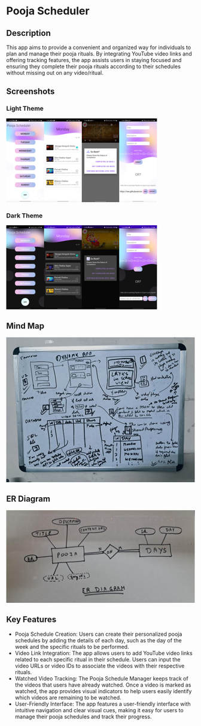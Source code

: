 # Pooja Scheduler

## Description

This app aims to provide a convenient and organized way for individuals to plan and manage their pooja rituals. By integrating YouTube video links and offering tracking features, the app assists users in staying focused and ensuring they complete their pooja rituals according to their schedules without missing out on any video/ritual.

## Screenshots

### Light Theme
<img src="https://raw.githubusercontent.com/Bhavya-gupta127/Pooja-Tracker-App/master/readme_assests/light1.jpg" width="20%"/><img src="https://raw.githubusercontent.com/Bhavya-gupta127/Pooja-Tracker-App/master/readme_assests/light2.jpg" width="20%"/><img src="https://raw.githubusercontent.com/Bhavya-gupta127/Pooja-Tracker-App/master/readme_assests/light3.jpg" width="20%"/><img src="https://raw.githubusercontent.com/Bhavya-gupta127/Pooja-Tracker-App/master/readme_assests/light4.jpg" width="20%"/>

### Dark Theme
<img src="https://raw.githubusercontent.com/Bhavya-gupta127/Pooja-Tracker-App/master/readme_assests/dark1.jpg" width="20%"/><img src="https://raw.githubusercontent.com/Bhavya-gupta127/Pooja-Tracker-App/master/readme_assests/dark2.jpg" width="20%"/><img src="https://raw.githubusercontent.com/Bhavya-gupta127/Pooja-Tracker-App/master/readme_assests/dark3.jpg" width="20%"/><img src="https://raw.githubusercontent.com/Bhavya-gupta127/Pooja-Tracker-App/master/readme_assests/dark4.jpg" width="20%"/>

## Mind Map

![Mind Map](https://raw.githubusercontent.com/Bhavya-gupta127/Pooja-Tracker-App/master/readme_assests/mind_map.jpeg)

## ER Diagram

![ER Diagram](https://raw.githubusercontent.com/Bhavya-gupta127/Pooja-Tracker-App/master/readme_assests/Rough_ER_Diagram.jpeg)

## Key Features

- Pooja Schedule Creation: Users can create their personalized pooja schedules by adding the details of each day, such as the day of the week and the specific rituals to be performed.
- Video Link Integration: The app allows users to add YouTube video links related to each specific ritual in their schedule. Users can input the video URLs or video IDs to associate the videos with their respective rituals.
- Watched Video Tracking: The Pooja Schedule Manager keeps track of the videos that users have already watched. Once a video is marked as watched, the app provides visual indicators to help users easily identify which videos are remaining to be watched.
- User-Friendly Interface: The app features a user-friendly interface with intuitive navigation and clear visual cues, making it easy for users to manage their pooja schedules and track their progress.
